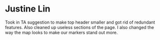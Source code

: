 # Justine Lin
Took in TA suggestion to make top header smaller and got rid of redundant features. Also cleaned up useless sections of the page. I also changed the way the map looks to make our markers stand out more.
